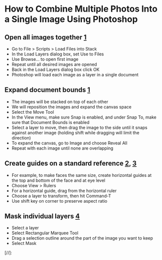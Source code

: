 # How to Combine Multiple Photos Into a Single Image Using Photoshop

## Open all images together [1]
- Go to File > Scripts > Load Files into Stack
- In the Load Layers dialog box, set Use to Files
- Use Browse... to open first image
- Repeat until all desired images are opened
- Back in the Load Layers dialog box click OK
- Photoshop will load each image as a layer in a single document

## Expand document bounds [1]
- The images will be stacked on top of each other
- We will reposition the images and expand the canvas space
- Select the Move Tool
- In the View menu, make sure Snap is enabled, and under Snap To, make sure that Document Bounds is enabled
- Select a layer to move, then drag the image to the side until it snaps against another image (holding shift while dragging will limit the direction)
- To expand the canvas, go to Image and choose Reveal All
- Repeat with each image until none are overlapping


## Create guides on a standard reference [2], [3]
- For example, to make faces the same size, create horizontal guides at the top and bottom of the face and at eye level
- Choose View > Rulers
- For a horizontal guide, drag from the horizontal ruler
- Choose a layer to transform, then hit Command-T
- Use shift key on corner to preserve aspect ratio

## Mask individual layers [4]
- Select a layer
- Select Rectangular Marquee Tool
- Drag a selection outline around the part of the image you want to keep
- Select Mask

[//]:

[1]: https://www.photoshopessentials.com/photo-effects/place-two-images-side-by-side/

[2]: https://helpx.adobe.com/photoshop/using/grid-guides.html

[3]: https://clearps.com/photoshop-discussions/threads/19420-resize-two-face-images-to-same-size-in-ps/

[4]: https://www.photoshopessentials.com/basics/how-to-crop-a-single-layer-in-photoshop/